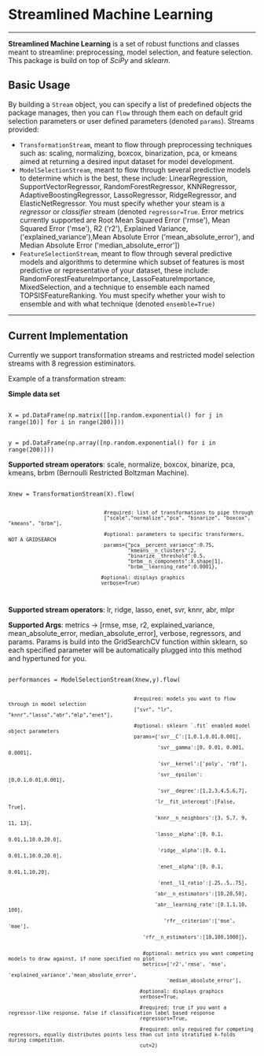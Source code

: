 <h1>Streamlined Machine Learning</h1>
<hr>
<strong>Streamlined Machine Learning</strong> is a set of robust functions and classes meant to streamline: preprocessing, model selection, and feature selection.
This package is build on top of <em>SciPy</em> and <em>sklearn</em>.

<h2>Basic Usage</h2>
By building a <code>Stream</code> object, you can specify a list of predefined objects the package manages, then you can <code>flow</code> through them each on default grid selection parameters or user defined parameters (denoted <code>params</code>).
Streams provided:
<ul>

  <li><code>TransformationStream</code>, meant to flow through preprocessing techniques such as: scaling, normalizing, boxcox, binarization, pca, or kmeans aimed at returning a desired input dataset for model development.</li>

  <li><code>ModelSelectionStream</code>, meant to flow through several predictive models to determine which is the best, these include: LinearRegression, SupportVectorRegressor, RandomForestRegressor, KNNRegressor, AdaptiveBoostingRegressor, LassoRegressor, RidgeRegressor, and ElasticNetRegressor. You must specify whether your steam is a <em>regressor</em> or <em>classifier</em> stream (denoted <code>regressor=True</code>. Error metrics currently supported are Root Mean Squared Error ('rmse'), Mean Squared Error ('mse'), R2 ('r2'), Explained Variance, ('explained_variance'),Mean Absolute Error ('mean_absolute_error'), and Median Absolute Error ('median_absolute_error'])</li>

  <li><code>FeatureSelectionStream</code>, meant to flow through several predictive models and algorithms to determine which subset of features is most predictive or representative of your dataset, these include: RandomForestFeatureImportance, LassoFeatureImportance, MixedSelection, and a technique to ensemble each named TOPSISFeatureRanking. You must specify whether your wish to ensemble and with what technique (denoted <code>ensemble=True)</code> 
  </li>
</ul>

<hr>

<h2>Current Implementation</h2>

Currently we support transformation streams and restricted model selection streams with 8 regression estiminators.

Example of a transformation stream:

<strong>Simple data set</strong>

<code>
X = pd.DataFrame(np.matrix([[np.random.exponential() for j in range(10)] for i in range(200)]))

y = pd.DataFrame(np.array([np.random.exponential() for i in range(200)]))
</code>


<strong>Supported stream operators</strong>: scale, normalize, boxcox, binarize, pca, kmeans, brbm (Bernoulli Restricted Boltzman Machine).


<code> 
Xnew = TransformationStream(X).flow(
  
                                    #required: list of transformations to pipe through
                                    ["scale","normalize","pca", "binarize", "boxcox", "kmeans", "brbm"], 
                                    
                                    #optional: parameters to specific transformers, NOT A GRIDSEARCH
                                    params={"pca__percent_variance":0.75, 
                                            "kmeans__n_clusters":2, 
                                            "binarize__threshold":0.5, 
                                            "brbm__n_components":X.shape[1], 
                                            "brbm__learning_rate":0.0001},
                                            
                                   #optional: displays graphics
                                   verbose=True)
                                   
</code>


  
<strong>Supported stream operators</strong>: lr, ridge, lasso, enet, svr, knnr, abr, mlpr

<strong>Supported Args</strong>: metrics -> [rmse, mse, r2, explained_variance, mean_absolute_error, median_absolute_error], verbose, regressors, and params. Params is build into the GridSearchCV function within sklearn, so each specified parameter will be automatically plugged into this method and hypertuned for you.

<code>
performances = ModelSelectionStream(Xnew,y).flow(
                                              
                                              #required: models you want to flow through in model selection
                                              ["svr", "lr", "knnr","lasso","abr","mlp","enet"],
                                              
                                              #optional: sklearn `.fit` enabled model object parameters
                                              params={'svr__C':[1,0.1,0.01,0.001],
                                              
                                                      'svr__gamma':[0, 0.01, 0.001, 0.0001],
                                                      
                                                      'svr__kernel':['poly', 'rbf'],
                                                      
                                                      'svr__epsilon':[0,0.1,0.01,0.001],
                                                      
                                                      'svr__degree':[1,2,3,4,5,6,7],
                                                      
                                                     'lr__fit_intercept':[False, True],
                                                     
                                                     'knnr__n_neighbors':[3, 5,7, 9, 11, 13],
                                                     
                                                     'lasso__alpha':[0, 0.1, 0.01,1,10.0,20.0],
                                                     
                                                      'ridge__alpha':[0, 0.1, 0.01,1,10.0,20.0],
                                                      
                                                      'enet__alpha':[0, 0.1, 0.01,1,10,20],
                                                      
                                                      'enet__l1_ratio':[.25,.5,.75],
                                                      
                                                     'abr__n_estimators':[10,20,50],
                                                     
                                                     'abr__learning_rate':[0.1,1,10, 100],
                                                     
                                                        'rfr__criterion':['mse', 'mae'],
                                                        
                                                 'rfr__n_estimators':[10,100,1000]}, 
                                                 
                                                 
                                                 #optional: metrics you want competing models to draw against, if none specified no plot
                                                 metrics=['r2','rmse', 'mse',
                                                          'explained_variance','mean_absolute_error',
                                                         'median_absolute_error'],
                                                
                                                #optional: displays graphics
                                                verbose=True,
                                                
                                                #required: true if you want a regressor-like response, false if classification label based response
                                                regressors=True,
                                                
                                                #required: only required for competing regressors, equally distributes points less than cut into stratified k-folds during competition.
                                                cut=2)
                                                 
</code>


